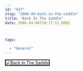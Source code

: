 ```yaml
---
id: "427"
slug: "2006-04-back-in-the-saddle"
title: "Back In The Saddle"
date: 2006-04-06T20:17:11.000Z



tags:

  - "General"
---
```

<div class="sqs-html-content">
  <div style="float: left; margin-right: 10px; margin-bottom: 10px;"> <a href="http://www.flickr.com/photos/mclazarus/124434736/" title="Back In The Saddle"><img src="http://static.flickr.com/22/124434736_2396ae2db1_m.jpg" alt="Back In The Saddle" style="border: solid 2px #000000;" /></a>
</div>
<p><br clear="all" /></p>
</div>
